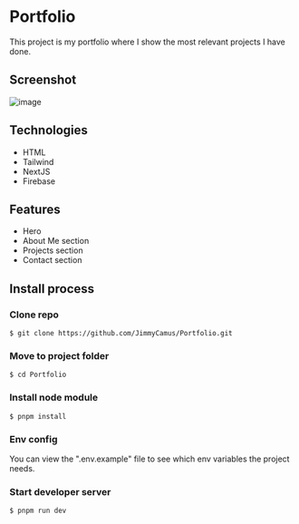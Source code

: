 # Portfolio

This project is my portfolio where I show the most relevant projects I have done.

## Screenshot

![image](https://user-images.githubusercontent.com/86853554/209727158-2d9118ad-54b1-43ff-8a3a-a0b97c98f138.png)

## Technologies

- HTML
- Tailwind
- NextJS
- Firebase

## Features

- Hero
- About Me section
- Projects section
- Contact section


## Install process

### Clone repo

```
$ git clone https://github.com/JimmyCamus/Portfolio.git
```

### Move to project folder

```
$ cd Portfolio
```

### Install node module

```
$ pnpm install
```

### Env config

You can view the ".env.example" file to see which env variables the project needs.

### Start developer server

```
$ pnpm run dev
```
